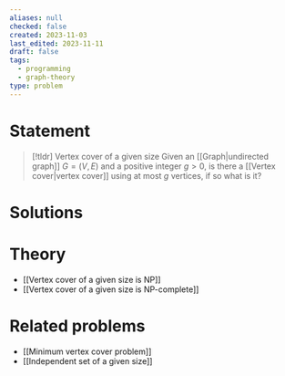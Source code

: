 ```yaml
---
aliases: null
checked: false
created: 2023-11-03
last_edited: 2023-11-11
draft: false
tags:
  - programming
  - graph-theory
type: problem
---
```

# Statement

>[!tldr] Vertex cover of a given size
>Given an [[Graph|undirected graph]] $G = (V,E)$ and a positive integer $g > 0$, is there a [[Vertex cover|vertex cover]] using at most $g$ vertices, if so what is it?

# Solutions

# Theory

- [[Vertex cover of a given size is NP]]
- [[Vertex cover of a given size is NP-complete]]

# Related problems

- [[Minimum vertex cover problem]]
- [[Independent set of a given size]]
